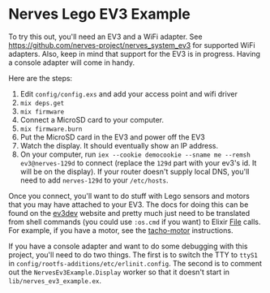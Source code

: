 # Nerves Lego EV3 Example

To try this out, you'll need an EV3 and a WiFi adapter. See
https://github.com/nerves-project/nerves_system_ev3 for supported WiFi
adapters. Also, keep in mind that support for the EV3 is in progress.
Having a console adapter will come in handy.

Here are the steps:

  1. Edit `config/config.exs` and add your access point and wifi driver
  2. `mix deps.get`
  3. `mix firmware`
  4. Connect a MicroSD card to your computer.
  5. `mix firmware.burn`
  6. Put the MicroSD card in the EV3 and power off the EV3
  7. Watch the display. It should eventually show an IP address.
  8. On your computer, run `iex --cookie democookie --sname me --remsh
     ev3@nerves-129d` to connect (replace the `129d` part with your ev3's
     id. It will be on the display). If your router doesn't supply local DNS,
     you'll need to add `nerves-129d` to your `/etc/hosts`.

Once you connect, you'll want to do stuff with Lego sensors and motors that you
may have attached to your EV3. The docs for doing this can be found on the
[ev3dev](http://www.ev3dev.org) website and pretty much just need to be
translated from shell commands (you could use `:os.cmd` if you want) to Elixir
[File](https://hexdocs.pm/elixir/File.html) calls. For example, if you have a
motor, see the [tacho-motor](http://www.ev3dev.org/docs/tutorials/tacho-motors/)
instructions.

If you have a console adapter and want to do some debugging with this project,
you'll need to do two things. The first is to switch the TTY to `ttyS1` in
`config/rootfs-additions/etc/erlinit.config`. The second is to comment out the
`NervesEv3Example.Display` worker so that it doesn't start in
`lib/nerves_ev3_example.ex`.
